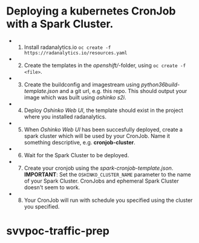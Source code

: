 # Deploying a kubernetes CronJob with a Spark Cluster.

* 1. Install radanalytics.io `oc create -f https://radanalytics.io/resources.yaml`
* 2. Create the templates in the _openshift/_-folder, using `oc create -f <file>`.
* 3. Create the buildconfig and imagestream using _python36build-template.json_ and a git url, e.g. this repo. This should output your image which was built using _oshinko s2i_.
* 4. Deploy _Oshinko Web UI_, the template should exist in the project where you installed radanalytics.
* 5. When _Oshinko Web UI_ has been succesfully deployed, create a spark cluster which will be used by your CronJob. Name it something descriptive, e.g. **cronjob-cluster**.
* 6. Wait for the Spark Cluster to be deployed.
* 7. Create your cronjob using the _spark-cronjob-template.json_. **IMPORTANT**: Set the `OSHINKO_CLUSTER_NAME` parameter to the name of your Spark Cluster. CronJobs and ephemeral Spark Cluster doesn't seem to work.
* 8. Your CronJob will run with schedule you specified using the cluster you specified. 
# svvpoc-traffic-prep
